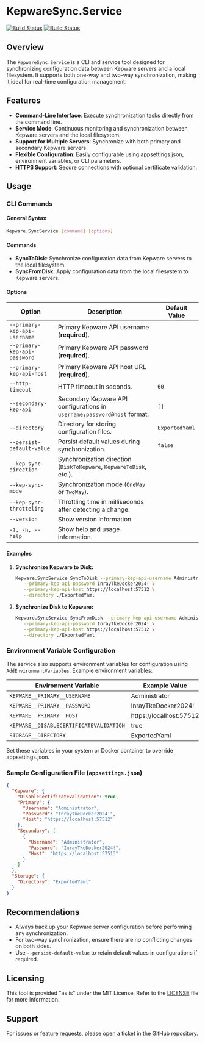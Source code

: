# KepwareSync.Service

[![Build Status](https://github.com/BoBiene/Kepware-ConfigAPI-SDK-dotnet/actions/workflows/dotnet.yml/badge.svg)](https://github.com/BoBiene/Kepware-ConfigAPI-SDK-dotnet/actions)
[![Build Status](https://github.com/BoBiene/Kepware-ConfigAPI-SDK-dotnet/actions/workflows/docker-build-and-push.yml/badge.svg)](https://github.com/BoBiene/Kepware-ConfigAPI-SDK-dotnet/actions)

## Overview
The `KepwareSync.Service` is a CLI and service tool designed for synchronizing configuration data between Kepware servers and a local filesystem. It supports both one-way and two-way synchronization, making it ideal for real-time configuration management.

## Features
- **Command-Line Interface**: Execute synchronization tasks directly from the command line.
- **Service Mode**: Continuous monitoring and synchronization between Kepware servers and the local filesystem.
- **Support for Multiple Servers**: Synchronize with both primary and secondary Kepware servers.
- **Flexible Configuration**: Easily configurable using appsettings.json, environment variables, or CLI parameters.
- **HTTPS Support**: Secure connections with optional certificate validation.

## Usage

### CLI Commands
#### General Syntax
```bash
Kepware.SyncService [command] [options]
```

#### Commands
- **SyncToDisk**: Synchronize configuration data from Kepware servers to the local filesystem.
- **SyncFromDisk**: Apply configuration data from the local filesystem to Kepware servers.

#### Options
| Option                             | Description                                                                                  | Default Value          |
|------------------------------------|----------------------------------------------------------------------------------------------|------------------------|
| `--primary-kep-api-username`      | Primary Kepware API username (**required**).                                                 |                        |
| `--primary-kep-api-password`      | Primary Kepware API password (**required**).                                                 |                        |
| `--primary-kep-api-host`          | Primary Kepware API host URL (**required**).                                                 |                        |
| `--http-timeout`                  | HTTP timeout in seconds.                                                                     | `60`                  |
| `--secondary-kep-api`             | Secondary Kepware API configurations in `username:password@host` format.                    | `[]`                  |
| `--directory`                     | Directory for storing configuration files.                                                   | `ExportedYaml`        |
| `--persist-default-value`         | Persist default values during synchronization.                                               | `false`               |
| `--kep-sync-direction`            | Synchronization direction (`DiskToKepware`, `KepwareToDisk`, etc.).                          |                        |
| `--kep-sync-mode`                 | Synchronization mode (`OneWay` or `TwoWay`).                                                 |                        |
| `--kep-sync-throtteling`          | Throttling time in milliseconds after detecting a change.                                    |                        |
| `--version`                       | Show version information.                                                                    |                        |
| `-?, -h, --help`                  | Show help and usage information.                                                             |                        |

#### Examples
1. **Synchronize Kepware to Disk:**
   ```bash
   Kepware.SyncService SyncToDisk --primary-kep-api-username Administrator \
      --primary-kep-api-password InrayTkeDocker2024! \
      --primary-kep-api-host https://localhost:57512 \
      --directory ./ExportedYaml
   ```

2. **Synchronize Disk to Kepware:**
   ```bash
   Kepware.SyncService SyncFromDisk --primary-kep-api-username Administrator \
      --primary-kep-api-password InrayTkeDocker2024! \
      --primary-kep-api-host https://localhost:57512 \
      --directory ./ExportedYaml
   ```

### Environment Variable Configuration
The service also supports environment variables for configuration using `AddEnvironmentVariables`. Example environment variables:

| Environment Variable               | Example Value               |
|------------------------------------|-----------------------------|
| `KEPWARE__PRIMARY__USERNAME`       | Administrator               |
| `KEPWARE__PRIMARY__PASSWORD`       | InrayTkeDocker2024!         |
| `KEPWARE__PRIMARY__HOST`           | https://localhost:57512     |
| `KEPWARE__DISABLECERTIFICATEVALIDATION` | true                  |
| `STORAGE__DIRECTORY`               | ExportedYaml                |

Set these variables in your system or Docker container to override appsettings.json.

### Sample Configuration File (`appsettings.json`)
```json
{
  "Kepware": {
    "DisableCertificateValidation": true,
    "Primary": {
      "Username": "Administrator",
      "Password": "InrayTkeDocker2024!",
      "Host": "https://localhost:57512"
    },
    "Secondary": [
      {
        "Username": "Administrator",
        "Password": "InrayTkeDocker2024!",
        "Host": "https://localhost:57513"
      }
    ]
  },
  "Storage": {
    "Directory": "ExportedYaml"
  }
}
```

## Recommendations
- Always back up your Kepware server configuration before performing any synchronization.
- For two-way synchronization, ensure there are no conflicting changes on both sides.
- Use `--persist-default-value` to retain default values in configurations if required.

## Licensing
This tool is provided "as is" under the MIT License. Refer to the [LICENSE](../LICENSE.txt) file for more information.

## Support
For issues or feature requests, please open a ticket in the GitHub repository.

